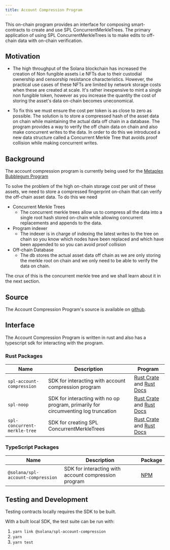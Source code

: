 ```yaml
---
title: Account Compression Program
---
```


This on-chain program provides an interface for composing smart-contracts to create and use SPL ConcurrentMerkleTrees. The primary application of using SPL ConcurrentMerkleTrees is to make edits to off-chain data with on-chain verification.

## Motivation

-  The high throughput of the Solana blockchain has increased the creation of Non fungible assets i.e NFTs due to their custodial ownership and censorship resistance characteristics. However, the practical use cases of these NFTs are limited by network storage costs when these are created at scale. It's rather inexpensive to mint a single non fungible token, however as you increase the quantity the cost of storing the asset's data on-chain becomes uneconomical.

- To fix this we must ensure the cost per token is as close to zero as possible. The solution is to store a compressed hash of the asset data on chain while maintaining the actual data off chain in a database. The program provides a way to verify the off chain data on chain and also make concurrent writes to the data. In order to do this we introduced a new data structure called a Concurrent Merkle Tree that avoids proof collision while making concurrent writes.


## Background

The account compression program is currently being used for the [Metaplex Bubblegum Program](https://github.com/metaplex-foundation/metaplex-program-library/blob/master/bubblegum/)

To solve the problem of the high on-chain storage cost per unit of these assets, we need to store a compressed fingerprint on-chain that can verify the off-chain asset data. To do this we need
  - Concurrent Merkle Trees
    - The concurrent merkle trees allow us to compress all the data into a single root hash stored on-chain while allowing concurrent replacements and appends to the data.
  - Program indexer
    - The indexer is in charge of indexing the latest writes to the tree on chain so you know which nodes have been replaced and which have been appended to so you can avoid proof collision
  - Off-chain Database
    - The db stores the actual asset data off chain as we are only storing the merkle root on chain and we only need to be able to verify the data on chain.

The crux of this is the concurrent merkle tree and we shall learn about it in the next section.

## Source

The Account Compression Program's source is available on
[github](https://github.com/solana-labs/solana-program-library).


## Interface
The Account Compression Program is written in rust and also has a typescript sdk for interacting with the program.

### Rust Packages
| Name                         | Description                                                                        | Program                                                                                                                       |
| ---------------------------- | ---------------------------------------------------------------------------------- | ----------------------------------------------------------------------------------------------------------------------------- |
| `spl-account-compression`    | SDK for interacting with account compression program                               | [Rust Crate](https://crates.io/crates/spl-account-compression) and [Rust Docs](https://docs.rs/spl-account-compression)       |
| `spl-noop`                   | SDK for interacting with no op program, primarily for circumventing log truncation | [Rust Crate](https://crates.io/crates/spl-noop) and [Rust Docs](https://docs.rs/spl-noop)                                     |
| `spl-concurrent-merkle-tree` | SDK for creating SPL ConcurrentMerkleTrees                                         | [Rust Crate](https://crates.io/crates/spl-concurrent-merkle-tree) and [Rust Docs](https://docs.rs/spl-concurrent-merkle-tree) |

### TypeScript Packages
| Name                              | Description                                          | Package                                                              |
| --------------------------------- | ---------------------------------------------------- | -------------------------------------------------------------------- |
| `@solana/spl-account-compression` | SDK for interacting with account compression program | [NPM](https://www.npmjs.com/package/@solana/spl-account-compression) |

## Testing and Development

Testing contracts locally requires the SDK to be built. 

With a built local SDK, the test suite can be run with:

1. `yarn link @solana/spl-account-compression`
2. `yarn`
3. `yarn test`
